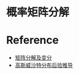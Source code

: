 # 概率矩阵分解



# Reference
- [矩阵分解及变分](http://chenliu.science/2018/08/26/Probabilistic-Matrix-Factorization/)
- [高斯威沙特分布后验推导](http://chenliu.science/2018/09/07/Gaussian-Wishart/)